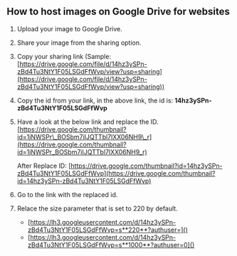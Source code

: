 ## How to host images on Google Drive for websites

1.  Upload your image to Google Drive.
2.  Share your image from the sharing option.
3.  Copy your sharing link (Sample: [https://drive.google.com/file/d/14hz3ySPn-zBd4Tu3NtY1F05LSGdFfWvp/view?usp=sharing](https://drive.google.com/file/d/14hz3ySPn-zBd4Tu3NtY1F05LSGdFfWvp/view?usp=sharing))
4.  Copy the id from your link, in the above link, the id is: **14hz3ySPn-zBd4Tu3NtY1F05LSGdFfWvp**
5.  Have a look at the below link and replace the ID. [https://drive.google.com/thumbnail?id=1jNWSPr\_BOSbm7iIJQTTbl7lXX06NH9\_r](https://drive.google.com/thumbnail?id=1jNWSPr_BOSbm7iIJQTTbl7lXX06NH9_r)

	After Replace ID: [https://drive.google.com/thumbnail?id=14hz3ySPn-zBd4Tu3NtY1F05LSGdFfWvp](https://drive.google.com/thumbnail?id=14hz3ySPn-zBd4Tu3NtY1F05LSGdFfWvp)

6.  Go to the link with the replaced id.
7. Relace the size parameter that is set to 220 by default.
	* [https://lh3.googleusercontent.com/d/14hz3ySPn-zBd4Tu3NtY1F05LSGdFfWvp=s**220**?authuser=]()
	* [https://lh3.googleusercontent.com/d/14hz3ySPn-zBd4Tu3NtY1F05LSGdFfWvp=s**1000**?authuser=0]()
